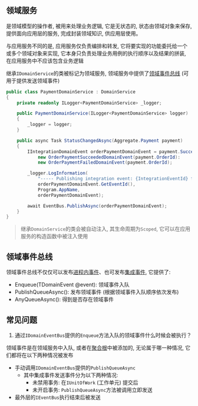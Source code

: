 ## 领域服务

是领域模型的操作者, 被用来处理业务逻辑, 它是无状态的, 状态由领域对象来保存, 提供面向应用层的服务, 完成封装领域知识, 供应用层使用。

与应用服务不同的是, 应用服务仅负责编排和转发, 它将要实现的功能委托给一个或多个领域对象来实现, 它本身只负责处理业务用例的执行顺序以及结果的拼装, 在应用服务中不应该包含业务逻辑

继承`IDomainService`的类被标记为领域服务, 领域服务中提供了[领域事件总线](#领域事件总线) (可用于提供发送领域事件)

```csharp
public class PaymentDomainService : DomainService
{
    private readonly ILogger<PaymentDomainService> _logger;

    public PaymentDomainService(ILogger<PaymentDomainService> logger)
    {
        _logger = logger;
    }

    public async Task StatusChangedAsync(Aggregate.Payment payment)
    {
        IIntegrationDomainEvent orderPaymentDomainEvent = payment.Succeeded ? 
            new OrderPaymentSucceededDomainEvent(payment.OrderId): 
            new OrderPaymentFailedDomainEvent(payment.OrderId);

        _logger.LogInformation(
            "----- Publishing integration event: {IntegrationEventId} from {AppName} - ({@IntegrationEvent})", 
            orderPaymentDomainEvent.GetEventId(), 
            Program.AppName, 
            orderPaymentDomainEvent);

        await EventBus.PublishAsync(orderPaymentDomainEvent);
    }
}
```

> 继承`DomainService`的类会被自动注入, 其生命周期为`Scoped`, 它可以在应用服务的构造函数中被注入使用

## 领域事件总线

领域事件总线不仅仅可以发布[进程内事件](/framework/building-blocks/dispatcher/local-event)、也可发布[集成事件](/framework/building-blocks/dispatcher/integration-event), 它提供了:

* Enqueue<TDomainEvent>(TDomainEvent @event): 领域事件入队
* PublishQueueAsync(): 发布领域事件 (根据领域事件入队顺序依次发布)
* AnyQueueAsync(): 得到是否存在领域事件

## 常见问题

1. 通过`IDomainEventBus`提供的`Enqueue`方法入队的领域事件什么时候会被执行？

领域事件是在领域服务中入队, 或者在[聚合根](/framework/building-blocks/ddd/aggregate-root)中被添加的, 无论属于哪一种情况, 它们都将在以下两种情况被发布

* 手动调用`IDomainEventBus`提供的`PublishQueueAsync`
  * 其中集成事件发送事件分为以下两种情况:
    * 未禁用事务: 在`IUnitOfWork` (工作单元) 提交后
    * 未开启事务: `PublishQueueAsync`方法被调用立即发送
* 最外层的`IEventBus`执行结束后被发送